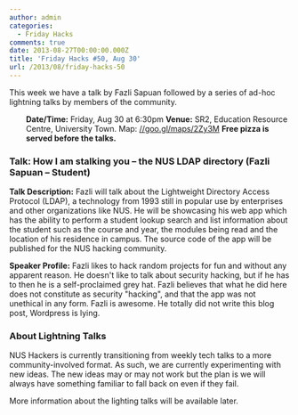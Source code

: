 ```yaml
---
author: admin
categories:
  - Friday Hacks
comments: true
date: 2013-08-27T00:00:00.000Z
title: 'Friday Hacks #50, Aug 30'
url: /2013/08/friday-hacks-50
---
```


This week we have a talk by Fazli Sapuan followed by a series of ad-hoc lightning talks by members of the community.
<p style="padding-left: 30px;"><strong>Date/Time:</strong> Friday, Aug 30 at 6:30pm
<strong>Venue:</strong> SR2, Education Resource Centre, University Town. Map: <a href="//goo.gl/maps/2Zy3M">//goo.gl/maps/2Zy3M</a>
<strong>Free pizza is served before the talks.</strong></p>

<h3>Talk: How I am stalking you – the NUS LDAP directory (Fazli Sapuan – Student)</h3>
<strong>Talk Description:</strong>
Fazli will talk about the Lightweight Directory Access Protocol (LDAP), a technology from 1993 still in popular use by enterprises and other organizations like NUS. He will be showcasing his web app which has the ability to perform a student lookup search and list information about the student such as the course and year, the modules being read and the location of his residence in campus. The source code of the app will be published for the NUS hacking community.

<strong>Speaker Profile:</strong>
Fazli likes to hack random projects for fun and without any apparent reason. He doesn't like to talk about security hacking, but if he has to then he is a self-proclaimed grey hat. Fazli believes that what he did here does not constitute as security "hacking", and that the app was not unethical in any form. Fazli is awesome. He totally did not write this blog post, Wordpress is lying.
<h3>About Lightning Talks</h3>
NUS Hackers is currently transitioning from weekly tech talks to a more community-involved format. As such, we are currently experimenting with new ideas. The new ideas may or may not work but the plan is we will always have something familiar to fall back on even if they fail.

More information about the lighting talks will be available later.
